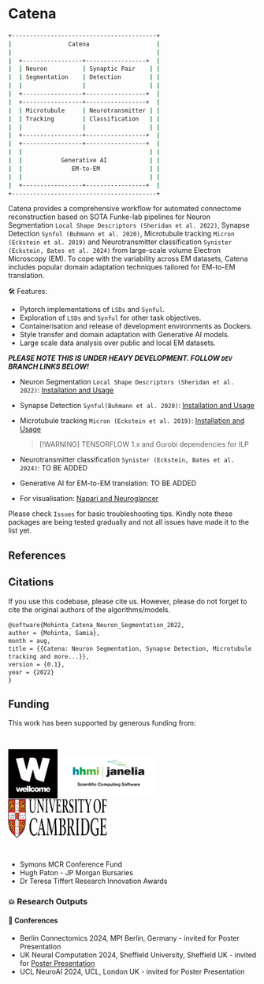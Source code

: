 # Catena


```bash
+-----------------------------------------+
|                Catena                   |
|                                         |
|  +-----------------+-----------------+  |
|  | Neuron          | Synaptic Pair    | |
|  | Segmentation    | Detection        | |
|  |                 |                  | |
|  +-----------------+-----------------+  |
|  +-----------------+-----------------+  |
|  | Microtubule     | Neurotransmitter | |
|  | Tracking        | Classification   | |
|  |                 |                  | |
|  +-----------------+-----------------+  |
|  +-----------------+-----------------+  |
|  |                                    | |
|  |           Generative AI            | |
|  |              EM-to-EM              | |
|  |                                    | |
|  +-----------------+-----------------+  |
+-----------------------------------------+
```



Catena provides a comprehensive workflow for automated connectome reconstruction based on SOTA Funke-lab pipelines for Neuron Segmentation `Local Shape Descriptors (Sheridan et al. 2022)`, Synapse Detection `Synful (Buhmann et al. 2020)`, Microtubule tracking `Micron (Eckstein et al. 2019)` and Neurotransmitter classification `Synister (Eckstein, Bates et al. 2024)` from large-scale volume Electron Microscopy (EM). To cope with the variability across EM datasets, Catena includes popular domain adaptation techniques tailored for EM-to-EM translation.

🛠️ Features:
- Pytorch implementations of `LSDs` and `Synful`.
- Exploration of `LSDs` and `Synful` for other task objectives.
- Containerisation and release of development environments as Dockers.
- Style transfer and domain adaptation with Generative AI models.
- Large scale data analysis over public and local EM datasets.

***PLEASE NOTE THIS IS UNDER HEAVY DEVELOPMENT. FOLLOW `DEV` BRANCH LINKS BELOW!***

- Neuron Segmentation `Local Shape Descriptors (Sheridan et al. 2022)`: [Installation and Usage ](https://github.com/Mohinta2892/catena/tree/dev/local_shape_descriptors)
- Synapse Detection `Synful(Buhmann et al. 2020)`: [Installation and Usage](https://github.com/Mohinta2892/catena/tree/dev/synful)
- Microtubule tracking `Micron (Eckstein et al. 2019)`: [Installation and Usage ](https://github.com/Mohinta2892/micron-repackaging)
  > [!WARNING] TENSORFLOW 1.x and Gurobi dependencies for ILP
- Neurotransmitter classification `Synister (Eckstein, Bates et al. 2024)`: TO BE ADDED
- Generative AI for EM-to-EM translation: TO BE ADDED

- For visualisation: [Napari and Neuroglancer](https://github.com/Mohinta2892/catena/tree/dev/visualize)


Please check `Issues` for basic troubleshooting tips. Kindly note these packages are being tested gradually and not all issues have made it to the list yet.

## References


## Citations
If you use this codebase, please cite us. However, please do not forget to cite the original authors of the algorithms/models.
```
@software{Mohinta_Catena_Neuron_Segmentation_2022,
author = {Mohinta, Samia},
month = aug,
title = {{Catena: Neuron Segmentation, Synapse Detection, Microtubule tracking and more...}},
version = {0.1},
year = {2022}
}
```

## Funding
This work has been supported by generous funding from:

<br>
<div>
<p align="left">
<img src='https://github.com/Mohinta2892/catena/blob/dev/assets/wellcome-logo-black.jpg' align="center" width=100px>
<img src='https://github.com/Mohinta2892/catena/blob/dev/assets/OSSIJanelia_logo.png' align="center" width=200px>
<img src='https://github.com/Mohinta2892/catena/blob/dev/assets/Colour%20logo%20RGB_DM.jpg' align="center" width=200px height=80px>
  
</p>
</div>
<br>

- Symons MCR Conference Fund
- Hugh Paton - JP Morgan Bursaries 
- Dr Teresa Tiffert Research Innovation Awards

### 💥 Research Outputs
#### 🤝 Conferences
- Berlin Connectomics 2024, MPI Berlin, Germany - invited for Poster Presentation
- UK Neural Computation 2024, Sheffield University, Sheffield UK - invited for [Poster Presentation](https://www.dropbox.com/scl/fi/8ei8ff1ygqbym5mcvi47n/PosterJuly_UKNeuralComp2024_UCLNeuroAI.zip?rlkey=annh1n5sbxhy0h5o29fydtzq9&dl=0)
- UCL NeuroAI 2024, UCL, London UK - invited for Poster Presentation



